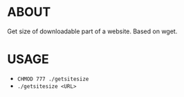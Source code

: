 # ABOUT #
Get size of downloadable part of a website. Based on wget.
# USAGE #

* `CHMOD 777 ./getsitesize`
* `./getsitesize <URL>`
